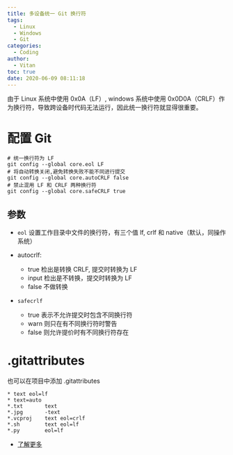 ```yaml
---
title: 多设备统一 Git 换行符
tags:
  - Linux
  - Windows
  - Git
categories:
  - Coding
author:
  - Vitan
toc: true
date: 2020-06-09 08:11:18
---
```

由于 Linux 系统中使用 0x0A（LF）, windows 系统中使用 0x0D0A（CRLF）作为换行符，导致跨设备时代码无法运行，因此统一换行符就显得很重要。
<!--more-->

# 配置 Git

```
# 统一换行符为 LF
git config --global core.eol LF
# 将自动转换关闭,避免转换失败不能不同进行提交
git config --global core.autoCRLF false
# 禁止混用 LF 和 CRLF 两种换行符
git config --global core.safeCRLF true
```

## 参数

- `eol` 设置工作目录中文件的换行符，有三个值 lf, crlf 和 native（默认，同操作系统）
- autocrlf:
  - true 检出是转换 CRLF, 提交时转换为 LF
  - input 检出是不转换，提交时转换为 LF
  - false 不做转换

- `safecrlf`
  - true 表示不允许提交时包含不同换行符
  - warn 则只在有不同换行符时警告
  - false 则允许提价时有不同换行符存在

# .gitattributes

也可以在项目中添加 .gitattributes

```git  .gitattributes
* text eol=lf
* text=auto
*.txt		text
*.jpg		-text
*.vcproj	text eol=crlf
*.sh		text eol=lf
*.py		eol=lf
```

- [了解更多](https://www.bookstack.cn/read/git-doc-zh/docs-39.md)